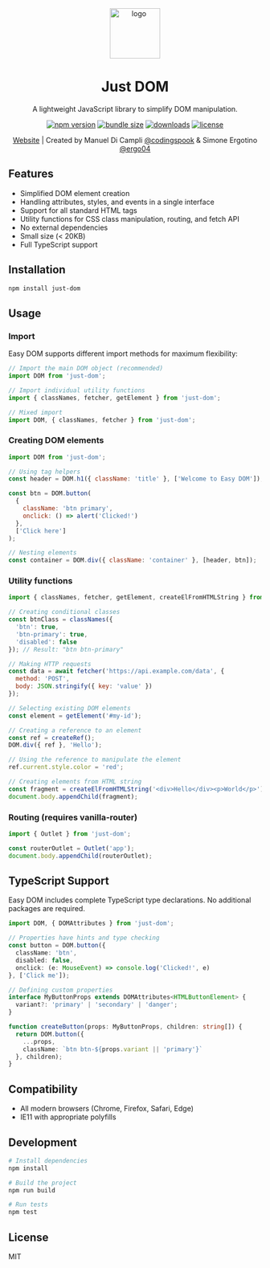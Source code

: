 <div align="center">
  <a href="https://just-dom.vercel.app">
    <img src="https://just-dom.vercel.app/logo.svg" alt="logo" width="100" />
  </a>

  # Just DOM

  A lightweight JavaScript library to simplify DOM manipulation.

  [![npm version](https://img.shields.io/npm/v/just-dom.svg)](https://www.npmjs.com/package/just-dom)
  [![bundle size](https://img.shields.io/bundlephobia/minzip/just-dom)](https://bundlephobia.com/package/just-dom)
  [![downloads](https://img.shields.io/npm/dt/just-dom.svg)](https://www.npmjs.com/package/just-dom)
  [![license](https://img.shields.io/npm/l/just-dom.svg)](https://github.com/yourusername/just-dom/blob/main/LICENSE)

  [Website](https://just-dom.vercel.app) | Created by Manuel Di Campli [@codingspook](https://github.com/codingspook) & Simone Ergotino [@ergo04](https://github.com/ergo04)
</div>

## Features

- Simplified DOM element creation
- Handling attributes, styles, and events in a single interface
- Support for all standard HTML tags
- Utility functions for CSS class manipulation, routing, and fetch API
- No external dependencies
- Small size (< 20KB)
- Full TypeScript support

## Installation

```bash
npm install just-dom
```

## Usage

### Import

Easy DOM supports different import methods for maximum flexibility:

```javascript
// Import the main DOM object (recommended)
import DOM from 'just-dom';

// Import individual utility functions
import { classNames, fetcher, getElement } from 'just-dom';

// Mixed import
import DOM, { classNames, fetcher } from 'just-dom';
```

### Creating DOM elements

```javascript
import DOM from 'just-dom';

// Using tag helpers
const header = DOM.h1({ className: 'title' }, ['Welcome to Easy DOM']);

const btn = DOM.button(
  { 
    className: 'btn primary',
    onclick: () => alert('Clicked!')
  },
  ['Click here']
);

// Nesting elements
const container = DOM.div({ className: 'container' }, [header, btn]);
```

### Utility functions

```javascript
import { classNames, fetcher, getElement, createElFromHTMLString } from 'just-dom';

// Creating conditional classes
const btnClass = classNames({
  'btn': true,
  'btn-primary': true,
  'disabled': false
}); // Result: "btn btn-primary"

// Making HTTP requests
const data = await fetcher('https://api.example.com/data', {
  method: 'POST',
  body: JSON.stringify({ key: 'value' })
});

// Selecting existing DOM elements
const element = getElement('#my-id');

// Creating a reference to an element
const ref = createRef();
DOM.div({ ref }, 'Hello');

// Using the reference to manipulate the element
ref.current.style.color = 'red';

// Creating elements from HTML string
const fragment = createElFromHTMLString('<div>Hello</div><p>World</p>');
document.body.appendChild(fragment);
```

### Routing (requires vanilla-router)

```javascript
import { Outlet } from 'just-dom';

const routerOutlet = Outlet('app');
document.body.appendChild(routerOutlet);
```

## TypeScript Support

Easy DOM includes complete TypeScript type declarations. No additional packages are required.

```typescript
import DOM, { DOMAttributes } from 'just-dom';

// Properties have hints and type checking
const button = DOM.button({ 
  className: 'btn',
  disabled: false,
  onclick: (e: MouseEvent) => console.log('Clicked!', e)
}, ['Click me']);

// Defining custom properties
interface MyButtonProps extends DOMAttributes<HTMLButtonElement> {
  variant?: 'primary' | 'secondary' | 'danger';
}

function createButton(props: MyButtonProps, children: string[]) {
  return DOM.button({
    ...props,
    className: `btn btn-${props.variant || 'primary'}`
  }, children);
}
```

## Compatibility

- All modern browsers (Chrome, Firefox, Safari, Edge)
- IE11 with appropriate polyfills

## Development

```bash
# Install dependencies
npm install

# Build the project
npm run build

# Run tests
npm test
```

## License

MIT